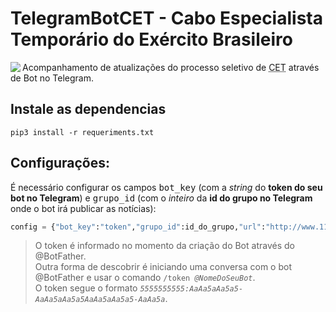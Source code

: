 #  TelegramBotCET - Cabo Especialista Temporário do Exército Brasileiro

<img align="left" src="tele_bot_img.png"> Acompanhamento de atualizações do processo seletivo de <abbr title="Cabo Especialista Temporário">CET</abbr> através de Bot no Telegram.
<br clear="left"/>


## Instale as dependencias
```shell
pip3 install -r requeriments.txt
```

## Configurações:

É necessário configurar os campos <kbd><samp>bot_key</samp></kbd> (com a *string* do **token do seu bot no Telegram**) e <kbd><samp>grupo_id</samp></kbd> (com o *inteiro* da **id do grupo no Telegram** onde o bot irá publicar as notícias):
```python
config = {"bot_key":"token","grupo_id":id_do_grupo,"url":"http://www.11rm.eb.mil.br/index.php/ultimas-noticias/143-cet-cabo-especialista-temporario-2016"}
```
> O token é informado no momento da criação do Bot através do @BotFather.  
  Outra forma de descobrir é iniciando uma conversa com o bot @BotFather e usar o comando <code>/token <var>@NomeDoSeuBot</var></code>.  
  O token segue o formato <code><var>5555555555:AaAa5aAa5a5-AaAa5aAa5a5AaAa5aAa5a5-AaAa5a</var></code>.



